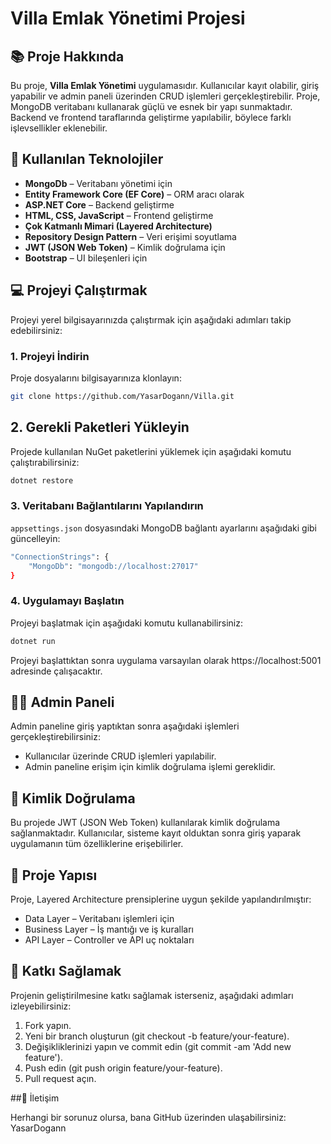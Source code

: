 # Villa Emlak Yönetimi Projesi

## 📚 Proje Hakkında

Bu proje, **Villa Emlak Yönetimi** uygulamasıdır. Kullanıcılar kayıt olabilir, giriş yapabilir ve admin paneli üzerinden CRUD işlemleri gerçekleştirebilir. Proje, MongoDB veritabanı kullanarak güçlü ve esnek bir yapı sunmaktadır. Backend ve frontend taraflarında geliştirme yapılabilir, böylece farklı işlevsellikler eklenebilir.

## 🚀 Kullanılan Teknolojiler

- **MongoDb** – Veritabanı yönetimi için
- **Entity Framework Core (EF Core)** – ORM aracı olarak
- **ASP.NET Core** – Backend geliştirme
- **HTML, CSS, JavaScript** – Frontend geliştirme
- **Çok Katmanlı Mimari (Layered Architecture)**
- **Repository Design Pattern** – Veri erişimi soyutlama
- **JWT (JSON Web Token)** – Kimlik doğrulama için
- **Bootstrap** – UI bileşenleri için

## 💻 Projeyi Çalıştırmak

Projeyi yerel bilgisayarınızda çalıştırmak için aşağıdaki adımları takip edebilirsiniz:

### 1. Projeyi İndirin

Proje dosyalarını bilgisayarınıza klonlayın:

```bash
git clone https://github.com/YasarDogann/Villa.git
```
## 2. Gerekli Paketleri Yükleyin

Projede kullanılan NuGet paketlerini yüklemek için aşağıdaki komutu çalıştırabilirsiniz:

```bash
dotnet restore
```
### 3. Veritabanı Bağlantılarını Yapılandırın

`appsettings.json` dosyasındaki MongoDB bağlantı ayarlarını aşağıdaki gibi güncelleyin:
```bash
"ConnectionStrings": {
    "MongoDb": "mongodb://localhost:27017"
}
```
### 4. Uygulamayı Başlatın

Projeyi başlatmak için aşağıdaki komutu kullanabilirsiniz:
```bash
dotnet run
```
Projeyi başlattıktan sonra uygulama varsayılan olarak https://localhost:5001 adresinde çalışacaktır.


## 👩‍💻 Admin Paneli

Admin paneline giriş yaptıktan sonra aşağıdaki işlemleri gerçekleştirebilirsiniz:

 - Kullanıcılar üzerinde CRUD işlemleri yapılabilir.
 - Admin paneline erişim için kimlik doğrulama işlemi gereklidir.

## 🔑 Kimlik Doğrulama

Bu projede JWT (JSON Web Token) kullanılarak kimlik doğrulama sağlanmaktadır. Kullanıcılar, sisteme kayıt olduktan sonra giriş yaparak uygulamanın tüm özelliklerine erişebilirler.

## 📄 Proje Yapısı

Proje, Layered Architecture prensiplerine uygun şekilde yapılandırılmıştır:

  - Data Layer – Veritabanı işlemleri için
  - Business Layer – İş mantığı ve iş kuralları
  - API Layer – Controller ve API uç noktaları

## 🤝 Katkı Sağlamak

Projenin geliştirilmesine katkı sağlamak isterseniz, aşağıdaki adımları izleyebilirsiniz:
1. Fork yapın.
2. Yeni bir branch oluşturun (git checkout -b feature/your-feature).
3. Değişikliklerinizi yapın ve commit edin (git commit -am 'Add new feature').
4. Push edin (git push origin feature/your-feature).
5. Pull request açın.

##📧 İletişim

Herhangi bir sorunuz olursa, bana GitHub üzerinden ulaşabilirsiniz: YasarDogann
